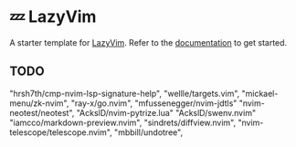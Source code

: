 # 💤 LazyVim

A starter template for [LazyVim](https://github.com/LazyVim/LazyVim).
Refer to the [documentation](https://lazyvim.github.io/installation) to get started.

## TODO


"hrsh7th/cmp-nvim-lsp-signature-help",
"wellle/targets.vim",
"mickael-menu/zk-nvim",
"ray-x/go.nvim",
"mfussenegger/nvim-jdtls"
"nvim-neotest/neotest",
"AckslD/nvim-pytrize.lua"
"AckslD/swenv.nvim"
"iamcco/markdown-preview.nvim",
"sindrets/diffview.nvim",
"nvim-telescope/telescope.nvim",
"mbbill/undotree",
